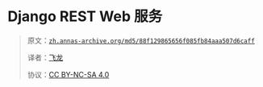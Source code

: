 # Django REST Web 服务

> 原文：[`zh.annas-archive.org/md5/88f129865656f085fb84aaa507d6caff`](https://zh.annas-archive.org/md5/88f129865656f085fb84aaa507d6caff)
> 
> 译者：[飞龙](https://github.com/wizardforcel)
> 
> 协议：[CC BY-NC-SA 4.0](http://creativecommons.org/licenses/by-nc-sa/4.0/)
